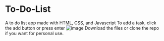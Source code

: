 # To-Do-List
A to do list app made with HTML, CSS, and Javascript
To add a task, click the add button or press enter
![image](https://github.com/user-attachments/assets/c6510ca0-3aa3-4637-84e9-da5a2ce6b41a)
Download the files or clone the repo if you want for personal use.
